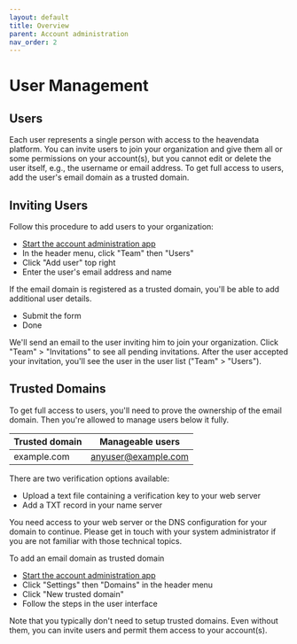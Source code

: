 ```yaml
---
layout: default
title: Overview
parent: Account administration
nav_order: 2
---
```


# User Management

## Users
Each user represents a single person with access to the heavendata platform. You can invite users to join your organization and give them all or some permissions on your account(s), but you cannot edit or delete the user itself, e.g., the username or email address. To get full access to users, add the user's email domain as a trusted domain.

## Inviting Users
Follow this procedure to add users to your organization:

* [Start the account administration app](./index)
* In the header menu, click "Team" then "Users"
* Click "Add user" top right
* Enter the user's email address and name

If the email domain is registered as a trusted domain, you'll be able to add additional user details.

* Submit the form
* Done

We'll send an email to the user inviting him to join your organization. Click "Team" > "Invitations" to see all pending invitations. After the user accepted your invitation, you'll see the user in the user list ("Team" > "Users").

## Trusted Domains
To get full access to users, you'll need to prove the ownership of the email domain. Then you're allowed to manage users below it fully. 

|Trusted domain|Manageable users|
|---|---|
|example.com|anyuser@example.com|

There are two verification options available:
* Upload a text file containing a verification key to your web server
* Add a TXT record in your name server

You need access to your web server or the DNS configuration for your domain to continue. Please get in touch with your system administrator if you are not familiar with those technical topics.

To add an email domain as trusted domain
* [Start the account administration app](./index)
* Click "Settings" then "Domains" in the header menu
* Click "New trusted domain"
* Follow the steps in the user interface

Note that you typically don't need to setup trusted domains. Even without them, you can invite users and permit them access to your account(s).

